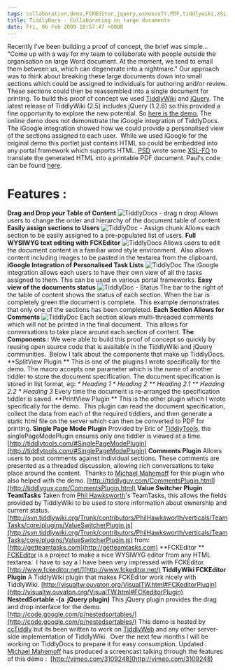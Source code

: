 ```yaml
---
tags: collaboration,demo,FCKEditor,jquery,osmososft,PDF,tiddlywiki,XSL-FO
title: TiddlyDocs - Collaborating on large documents
date: Fri, 06 Feb 2009 18:57:47 +0000
---
```

Recently I've been building a proof of concept, the brief was simple... "Come up with a way for my team to collaborate with people outside the organisation on large Word document. At the moment, we tend to email them between us, which can degenerate into a nightmare." Our approach was to think about breaking these large documents down into small sections which could be assigned to individuals for authoring and/or review. These sections could then be reassembled into a single document for printing. To build this proof of concept we used [TiddlyWiki](http://tiddlywiki.com) and [jQuery](http://jquery.com/). The latest release of TiddlyWiki (2.5) includes jQuery (1.2.6) so this provided a fine opportunity to explore the new potential. So [here is the demo](http://wiki.osmosoft.com/TiddlyDocs/), The online demo does not demonstrate the iGoogle integration of TiddlyDocs.   The iGoogle integration showed how we could provide a personalised view of the sections assigned to each user.  While we used iGoogle for the original demo this portlet just contains HTML so could be embedded into any portal framework which supports HTML. [PSD](http://blog.whatfettle.com/) wrote some [XSL-FO](http://www.w3schools.com/xslfo/xslfo_intro.asp) to translate the generated HTML into a printable PDF document. Paul's code can be found [here](http://svn.tiddlywiki.org/Trunk/contributors/PaulDowney/server/html2pdf/).

**Features :**
==============

**Drag and Drop your Table of Content** ![](http://farm4.static.flickr.com/3318/3253469780_55cedf9eea.jpg "TiddlyDocs - drag n drop ") Allows users to change the order and hierarchy of the document table of content **Easily assign sections to Users** ![](http://farm4.static.flickr.com/3391/3252648993_18d90588aa.jpg "TiddlyDoc - Assign chunk") Allows each section to be easily assigned to a pre-populated list of users. **Full WYSIWYG text editing with FCKEditor** ![](http://farm4.static.flickr.com/3503/3253482874_bc934ce199.jpg "TiddlyDocs") Allows users to edit the document content in a familiar word style environment.  Also allows content including images to be pasted in the textarea from the clipboard. **iGoogle Integration of Personalised Task Lists** ![](http://img.skitch.com/20090205-k7u7rpctmxsbmstudwr3mphiug.jpg "TiddlyDoc") The iGoogle integration allows each users to have their own view of all the tasks assigned to them. This can be used in various portal frameworks. **Easy view of the documents status** ![](http://farm4.static.flickr.com/3316/3253512996_30f9a0787c.jpg?v=0 "TiddlyDoc - Status") The bar to the right of the table of content shows the status of each section. When the bar is completely green the document is complete.  This example demonstrates that only one of the sections has been completed. **Each Section Allows for Comments**  ![](http://farm4.static.flickr.com/3302/3253503268_0b5bd3e38e.jpg "TiddlyDoc") Each section allows multi-threaded comments which will not be printed in the final document.  This allows for conversations to take place around each section of content. **The Components :** We were able to build this proof of concept so quickly by reusing open source code that is available in the TiddlyWiki and jQuery communities.  Below I talk about the components that make up TiddlyDocs. **SplitView Plugin ** This is one of the plugins I wrote specifically for the demo. The macro accepts one parameter which is the name of another tiddler to store the document specification. The document specification is stored in list format, eg: _\* Heading 1_ _\* Heading 2_ _\*\* Heading 2.1 \*\* Heading 2.2_ _\* Heading 3_ Every time the document is re-arranged the specification tiddler is saved. **PrintView Plugin ** This is the other plugin which I wrote specifically for the demo.  This plugin can read the document specification, collect the data from each of the required tiddlers, and then generate a static html file on the server which can then be converted to PDF for printing. **Single Page Mode Plugin** Provided by Eric of [TiddlyTools,](http://tiddlytools.com) the singlePageModePlugin ensures only one tiddler is viewed at a time. [http://tiddlytools.com/#SinglePageModePlugin](http://tiddlytools.com/#SinglePageModePlugin) **Comments Plugin** Allows users to post comments against individual sections. These comments are presented as a threaded discussion, allowing rich conversations to take place around the content.  Thanks to [Michael Mahemoff](http://softwareas.com/) for this plugin who also helped with the demo. [](http://softwareas.com/) [http://tiddlyguv.com/CommentsPlugin.html](http://tiddlyguv.com/CommentsPlugin.html) **Value Switcher Plugin TeamTasks** Taken from [Phil Hawksworth](http://hawksworx.com/)'s TeamTasks, this allows the fields provided by TiddlyWiki to be used to store information about ownership and current status. [http://svn.tiddlywiki.org/Trunk/contributors/PhilHawksworth/verticals/TeamTasks/core/plugins/ValueSwitcherPlugin.js](http://svn.tiddlywiki.org/Trunk/contributors/PhilHawksworth/verticals/TeamTasks/core/plugins/ValueSwitcherPlugin.js) from:  [http://getteamtasks.com](http://getteamtasks.com) **FCKEditor ** [FCKEditor](http://www.fckeditor.net/) is a project to make a nice WYSIWYG editor from any HTML textarea.  I have to say a I have been very impressed with FCKEditor. [http://www.fckeditor.net/](http://www.fckeditor.net/) **TiddlyWiki FCKEditor Plugin** A TiddlyWiki plugin that makes FCKEditor work nicely with TiddlyWiki. [http://visualtw.ouvaton.org/VisualTW.html#FCKeditorPlugin](http://visualtw.ouvaton.org/VisualTW.html#FCKeditorPlugin) **NestedSortable -(a  jQuery plugin)** This jQuery plugin provides the drag and drop interface for the demo. [http://code.google.com/p/nestedsortables/](http://code.google.com/p/nestedsortables/) This demo is hosted by [ccTiddly](http://www.tiddlywiki.org/wiki/CcTiddly) but its been written to work on [TiddlyWeb](http://www.tiddlywiki.org/wiki/TiddlyWeb) and any other server-side implementation of TiddlyWiki.  Over the next few months I will be working on TiddlyDocs to prepare it for easy consumption. Updated : [Michael Mahemoff](http://softwareas.com/) has produced a screencast talking through the features of this demo :  [http://vimeo.com/3109248](http://vimeo.com/3109248)
